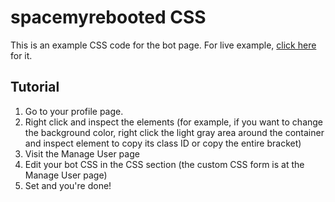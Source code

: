 # spacemyrebooted CSS
This is an example CSS code for the bot page. For live example, [click here](https://www.spacemy.xyz/profile.php?id=82) for it.

## Tutorial

1. Go to your profile page.
2. Right click and inspect the elements (for example, if you want to change the background color, right click the light gray area around the container and inspect element to copy its class ID or copy the entire bracket)
3. Visit the Manage User page
4. Edit your bot CSS in the CSS section (the custom CSS form is at the Manage User page)
5. Set and you're done!
